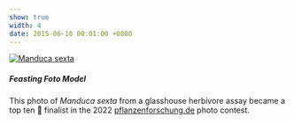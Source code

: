 ```yaml
---
show: true
width: 4
date: 2015-06-10 00:01:00 +0800
---
```

<div>
  <a href="{{ 'assets/images/photos/IMG_2932wm.jpg' | relative_url }}" target="_blank">
  <img data-src="{{ 'assets/images/photos/IMG_2932m.jpg' | relative_url }}" alt="Manduca sexta" class="lazy w-100 rounded" 
    src="{{ '/assets/images/empty_300x200.png' | relative_url }}" data-toggle="tooltip" data-placement="top" title="Manduca sexta"> </a>
  <div class="card-body">
     <h5>Feasting Foto Model</h5>
    <p class="card-text">
      This photo of <i>Manduca sexta</i> from a glasshouse herbivore assay became a top ten 🏅 finalist in the 2022 <a href="https://www.pflanzenforschung.de/de/pflanzenwissen/bildstrecken/die-top-ten-2022" class="external" target="_blank" rel="noopener noreferrer">pflanzenforschung.de</a> photo contest.
             </p>
  </div>
</div>
